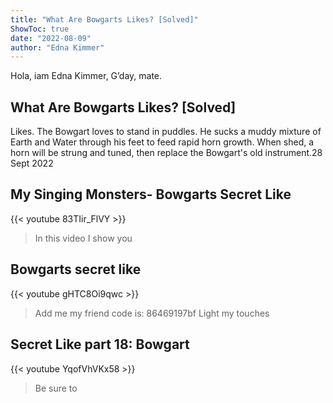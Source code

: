 ```yaml
---
title: "What Are Bowgarts Likes? [Solved]"
ShowToc: true 
date: "2022-08-09"
author: "Edna Kimmer" 
---
```


Hola, iam Edna Kimmer, G’day, mate.
## What Are Bowgarts Likes? [Solved]
Likes. The Bowgart loves to stand in puddles. He sucks a muddy mixture of Earth and Water through his feet to feed rapid horn growth. When shed, a horn will be strung and tuned, then replace the Bowgart's old instrument.28 Sept 2022

## My Singing Monsters- Bowgarts Secret Like
{{< youtube 83TIir_FlVY >}}
>In this video I show you 

## Bowgarts secret like
{{< youtube gHTC8Oi9qwc >}}
>Add me my friend code is: 86469197bf Light my touches 

## Secret Like part 18: Bowgart
{{< youtube YqofVhVKx58 >}}
>Be sure to 

